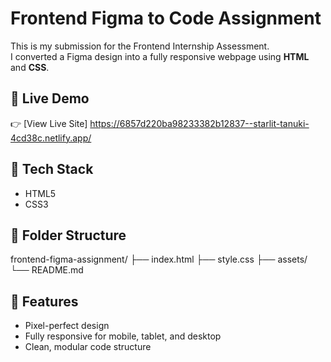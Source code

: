 # Frontend Figma to Code Assignment

This is my submission for the Frontend Internship Assessment.  
I converted a Figma design into a fully responsive webpage using **HTML** and **CSS**.

## 🔗 Live Demo

👉 [View Live Site] https://6857d220ba98233382b12837--starlit-tanuki-4cd38c.netlify.app/
## 🚀 Tech Stack

- HTML5
- CSS3


## 📁 Folder Structure

frontend-figma-assignment/
├── index.html
├── style.css
├── assets/
└── README.md

## 📝 Features

- Pixel-perfect design
- Fully responsive for mobile, tablet, and desktop
- Clean, modular code structure
